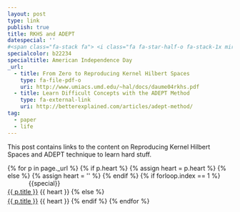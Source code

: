 ```yaml
---
layout: post
type: link
publish: true
title: RKHS and ADEPT
datespecial: ''
#<span class="fa-stack fa"> <i class="fa fa-star-half-o fa-stack-1x mirror" style="color:blue"></i> <i class="fa fa-star-half-o fa-inverse fa-stack-1x" style="color:#b22234"></i></span>
specialcolor: b22234
specialtitle: American Independence Day
_url:
  - title: From Zero to Reproducing Kernel Hilbert Spaces
    type: fa-file-pdf-o
    uri: http://www.umiacs.umd.edu/~hal/docs/daume04rkhs.pdf
  - title: Learn Difficult Concepts with the ADEPT Method
    type: fa-external-link
    uri: http://betterexplained.com/articles/adept-method/
tag:
  - paper
  - life
---
```

This post contains links to the content on Reproducing Kernel Hilbert Spaces and ADEPT technique to learn hard stuff.

{% for p in page._url %}
{% if p.heart %}
{% assign heart = p.heart %}
{% else %}
{% assign heart = '' %}
{% endif %}
{% if forloop.index == 1 %}
<span class="date" title="{{specialtitle}}" style="color:#{{specialcolor}}">&nbsp;&nbsp;&nbsp;&nbsp;&nbsp;&nbsp;&nbsp;&nbsp;&nbsp;&nbsp;&nbsp;</span> {{special}}<br/> <a href="{{ p.uri }}" target="_blank" style="line-height:1.5">{{ p.title }}</a> <i class="fa {{ p.type }}" aria-hidden="true"></i> {{ heart }}
{% else %}
<span class="date">&nbsp;&nbsp;&nbsp;&nbsp;&nbsp;&nbsp;&nbsp;&nbsp;&nbsp;&nbsp;&nbsp;</span> <br/> <a href="{{ p.uri }}" target="_blank" style="line-height:1.5">{{ p.title }}</a> <i class="fa {{ p.type }}" aria-hidden="true"></i> {{ heart }}
{% endif %}
{% endfor %}
